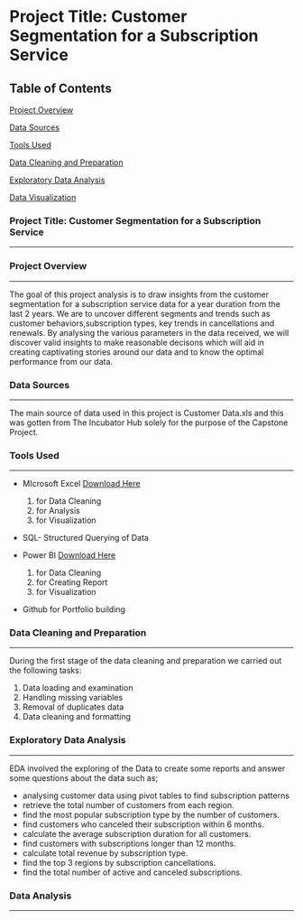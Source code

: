 # Project Title: Customer Segmentation for a Subscription Service 

## Table of Contents 

[Project Overview](#project-overview)

[Data Sources](#data-sources)

[Tools Used](#tools-used)

[Data Cleaning and Preparation](#data-cleaning-and-preparation)

[Exploratory Data Analysis](#exploratory-data-analysis)

[Data Visualization](#data-visualization)

### Project Title: Customer Segmentation for a Subscription Service 
- - - 

### Project Overview
- - -
The goal of this project analysis is to draw insights from the customer segmentation for a subscription service data for a year duration from the last 2 years. We are to uncover different segments and trends such as customer behaviors,subscription types, key trends in cancellations and renewals. By analysing the various parameters in the data received, we will discover valid insights to make reasonable decisons which will aid in creating captivating stories around our data and to know the optimal performance from our data.

### Data Sources 
- - -
The main source of data used in this project is Customer Data.xls and this was gotten from The Incubator Hub solely for the purpose of the Capstone Project. 

### Tools Used 
- - -
- MIcrosoft Excel  [Download Here](https://www.microsoft.com)
  1. for Data Cleaning
  2. for  Analysis
  3. for Visualization
     
- SQL- Structured Querying of Data 
  
- Power BI   [Download Here](https://www.microsoft.com)
  1. for Data Cleaning
  2. for Creating Report
  3. for Visualization
- Github for Portfolio building
  

### Data Cleaning and Preparation
- - -
During the first stage of the data cleaning and preparation we carried out the following tasks: 
1. Data loading  and examination
2. Handling missing variables
3. Removal of duplicates data
4. Data cleaning and formatting   


### Exploratory Data Analysis
- - -
EDA involved the exploring of the Data to create some reports and answer some  questions about the data such as; 
- analysing customer data using pivot tables to find subscription patterns
- retrieve the total number of customers from each region.
- find the most popular subscription type by the number of customers. 
- find customers who canceled their subscription within 6 months. 
- calculate the average subscription duration for all customers.
- find customers with subscriptions longer than 12 months.
- calculate total revenue by subscription type. 
- find the top 3 regions by subscription cancellations. 
- find the total number of active and canceled subscriptions.    


### Data Analysis
- - - 
